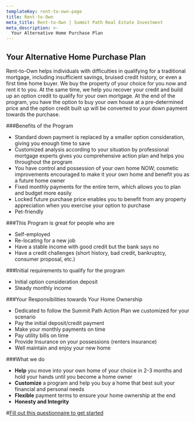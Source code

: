 ```yaml
---
templateKey: rent-to-own-page
title: Rent-to-Own
meta_title: Rent-to-Own | Summit Path Real Estate Investment
meta_description: >-
  Your Alternative Home Purchase Plan
---
```

##  Your Alternative Home Purchase Plan

Rent-to-Own helps individuals with difficulties in qualifying for a traditional mortgage, including insufficient savings, bruised credit history, or even a first time home buyer.  We buy the property of your choice for you now and rent it to you. At the same time, we help you recover your credit and build up an option credit to qualify for your own mortgage.  At the end of the program, you have the option to buy your own house at a pre-determined price and the option credit built up will be converted to your down payment towards the purchase. 

###Benefits of the Program

* Standard down payment is replaced by a smaller option consideration, giving you enough time to save
* Customized analysis according to your situation by professional mortgage experts gives you comprehensive action plan and helps you throughout the program
* You have control and possession of your own home NOW; cosmetic improvements encouraged to make it your own home and benefit you as a future home owner
* Fixed monthly payments for the entire term, which allows you to plan and budget more easily
* Locked future purchase price enables you to benefit from any property appreciation when you exercise your option to purchase
* Pet-friendly

###This Program is great for people who are

* Self-employed
* Re-locating for a new job
* Have a stable income with good credit but the bank says no
* Have a credit challenges (short history, bad credit, bankruptcy, consumer proposal, etc.)

###Initial requirements to qualify for the program

* Initial option consideration deposit
* Steady monthly income

###Your Responsibilities towards Your Home Ownership

* Dedicated to follow the Summit Path Action Plan we customized for your scenario
* Pay the initial deposit/credit payment
* Make your monthly payments on time
* Pay utility bills on time
* Provide Insurance on your possessions (renters insurance)
*	Well maintain and enjoy your new home 

###What we do

* **Help** you move into your own home of your choice in 2-3 months and hold your hands until you become a home owner
* **Customize** a program and help you buy a home that best suit your financial and personal needs
* **Flexible** payment terms to ensure your home ownership at the end 
* **Honesty and Integrity**

#[Fill out this questionnaire to get started](https://docs.google.com/forms/d/e/1FAIpQLSeGdkQK8ICc6fL5YzL3qC3_RHtpZaLYN2qk99ZqbdxKS8Mw5A/viewform)


